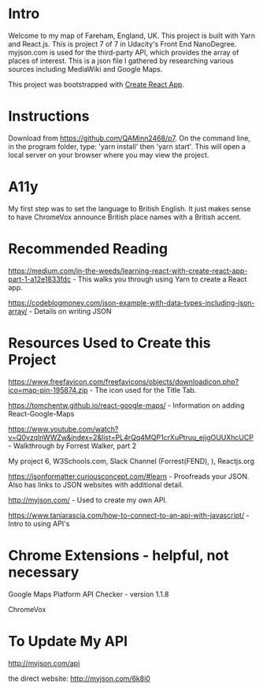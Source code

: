 # Intro

Welcome to my map of Fareham, England, UK.  This project is built with Yarn and React.js.  This is project 7 of 7 in Udacity's Front End NanoDegree.  myjson.com is used for the third-party API, which provides the array of places of interest.  This is a json file I gathered by researching various sources including MediaWiki and Google Maps.

This project was bootstrapped with [Create React App](https://github.com/facebook/create-react-app).


# Instructions

Download from https://github.com/QAMinn2468/p7.  On the command line, in the program folder, type: 'yarn install' then 'yarn start'.  This will open a local server on your browser where you may view the project.


# A11y

My first step was to set the language to British English.  It just makes sense to have ChromeVox announce British place names with a British accent.



# Recommended Reading

https://medium.com/in-the-weeds/learning-react-with-create-react-app-part-1-a12e1833fdc - This walks you through using Yarn to create a React app.

https://codeblogmoney.com/json-example-with-data-types-including-json-array/ - Details on writing JSON




# Resources Used to Create this Project

https://www.freefavicon.com/freefavicons/objects/downloadicon.php?ico=map-pin-195874.zip - The icon used for the Title Tab.

https://tomchentw.github.io/react-google-maps/  - Information on adding React-Google-Maps

https://www.youtube.com/watch?v=Q0vzqlnWWZw&index=2&list=PL4rQq4MQP1crXuPtruu_eijgOUUXhcUCP - Walkthrough by Forrest Walker, part 2

My project 6, W3Schools.com, Slack Channel (Forrest(FEND), ), Reactjs.org

<!-- https://openweathermap.org/appid - Weather API - (Considering, however only allowed 1 call per 10 min, and weather is by city not by location.) -->

https://jsonformatter.curiousconcept.com/#learn - Proofreads your JSON. Also has links to JSON websites with additional detail.

http://myjson.com/ - Used to create my own API.

https://www.taniarascia.com/how-to-connect-to-an-api-with-javascript/ - Intro to using API's




# Chrome Extensions - helpful, not necessary

Google Maps Platform API Checker - version 1.1.8

ChromeVox

# To Update My API

http://myjson.com/api

the direct website: http://myjson.com/6k8i0
